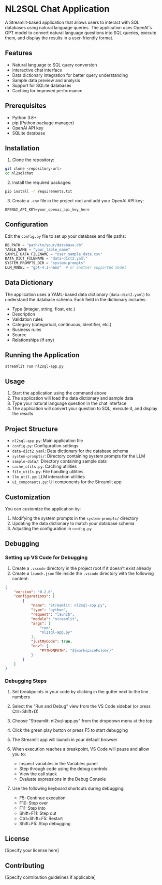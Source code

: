# NL2SQL Chat Application

A Streamlit-based application that allows users to interact with SQL databases using natural language queries. The application uses OpenAI's GPT model to convert natural language questions into SQL queries, execute them, and display the results in a user-friendly format.

## Features

- Natural language to SQL query conversion
- Interactive chat interface
- Data dictionary integration for better query understanding
- Sample data preview and analysis
- Support for SQLite databases
- Caching for improved performance

## Prerequisites

- Python 3.8+
- pip (Python package manager)
- OpenAI API key
- SQLite database

## Installation

1. Clone the repository:
```bash
git clone <repository-url>
cd nl2sqlchat
```

2. Install the required packages:
```bash
pip install -r requirements.txt
```

3. Create a `.env` file in the project root and add your OpenAI API key:
```
OPENAI_API_KEY=your_openai_api_key_here
```

## Configuration

Edit the `config.py` file to set up your database and file paths:

```python
DB_PATH = "path/to/your/database.db"
TABLE_NAME = "your_table_name"
SAMPLE_DATA_FILENAME = "user_sample_data.csv"
DATA_DICT_FILENAME = "data-dict2.yaml"
SYSTEM_PROMPTS_DIR = "system-prompts"
LLM_MODEL = "gpt-4.1-nano"  # or another supported model
```

## Data Dictionary

The application uses a YAML-based data dictionary (`data-dict2.yaml`) to understand the database schema. Each field in the dictionary includes:

- Type (integer, string, float, etc.)
- Description
- Validation rules
- Category (categorical, continuous, identifier, etc.)
- Business rules
- Source
- Relationships (if any)

## Running the Application

```bash
streamlit run nl2sql-app.py
```

## Usage

1. Start the application using the command above
2. The application will load the data dictionary and sample data
3. Type your natural language question in the chat interface
4. The application will convert your question to SQL, execute it, and display the results

## Project Structure

- `nl2sql-app.py`: Main application file
- `config.py`: Configuration settings
- `data-dict2.yaml`: Data dictionary for the database schema
- `system-prompts/`: Directory containing system prompts for the LLM
- `sample-data/`: Directory containing sample data
- `cache_utils.py`: Caching utilities
- `file_utils.py`: File handling utilities
- `llm_util.py`: LLM interaction utilities
- `ui_components.py`: UI components for the Streamlit app

## Customization

You can customize the application by:

1. Modifying the system prompts in the `system-prompts/` directory
2. Updating the data dictionary to match your database schema
3. Adjusting the configuration in `config.py`

## Debugging

### Setting up VS Code for Debugging

1. Create a `.vscode` directory in the project root if it doesn't exist already
2. Create a `launch.json` file inside the `.vscode` directory with the following content:

```json
{
    "version": "0.2.0",
    "configurations": [
        {
            "name": "Streamlit: nl2sql-app.py",
            "type": "python",
            "request": "launch",
            "module": "streamlit",
            "args": [
                "run",
                "nl2sql-app.py"
            ],
            "justMyCode": true,
            "env": {
                "PYTHONPATH": "${workspaceFolder}"
            }
        }
    ]
}
```

### Debugging Steps

1. Set breakpoints in your code by clicking in the gutter next to the line numbers
2. Select the "Run and Debug" view from the VS Code sidebar (or press Ctrl+Shift+D)
3. Choose "Streamlit: nl2sql-app.py" from the dropdown menu at the top
4. Click the green play button or press F5 to start debugging
5. The Streamlit app will launch in your default browser
6. When execution reaches a breakpoint, VS Code will pause and allow you to:
   - Inspect variables in the Variables panel
   - Step through code using the debug controls
   - View the call stack
   - Evaluate expressions in the Debug Console

7. Use the following keyboard shortcuts during debugging:
   - F5: Continue execution
   - F10: Step over
   - F11: Step into
   - Shift+F11: Step out
   - Ctrl+Shift+F5: Restart
   - Shift+F5: Stop debugging

## License

[Specify your license here]

## Contributing

[Specify contribution guidelines if applicable]
